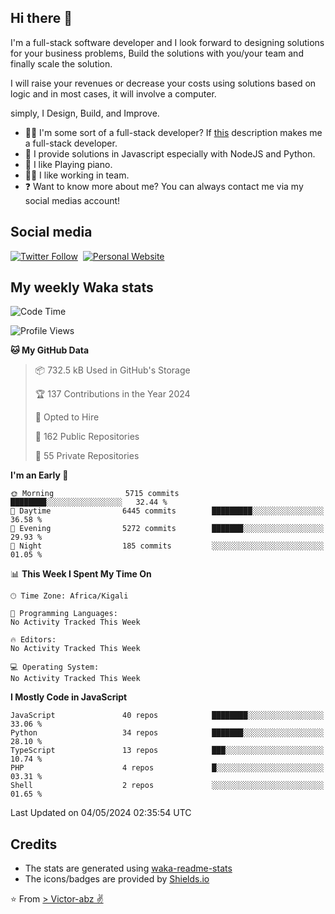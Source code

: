 ## Hi there 👋
I'm a full-stack software developer and I look forward to designing solutions for your business problems, Build the solutions with you/your team and finally scale the solution.

I will raise your revenues or decrease your costs using solutions based on logic and in most cases, it will involve a computer.

simply, I Design, Build, and Improve.

- 👨‍💻 I'm some sort of a full-stack developer? If [this](https://www.w3schools.com/whatis/whatis_fullstack.asp) description makes me a full-stack developer.
- 🌱 I provide solutions in Javascript especially with NodeJS and Python. 
- 🎹 I like Playing piano.
- 👯‍♀️ I like working in team.
- ❓ Want to know more about me? You can always contact me via my social medias account!

## Social media
[![Twitter Follow](https://img.shields.io/twitter/follow/vicky_abz?color=%231DA1F2&label=Twitter&style=for-the-badge&logo=twitter&logoColor=ffffff)](https://twitter.com/vicky_abz)
‎‎ [![Personal Website](https://img.shields.io/static/v1?label=visit&message=victor-abz.com&color=%235F021F&style=for-the-badge)](https://victor-abz.com/)

## My weekly Waka stats
<!--START_SECTION:waka-->
![Code Time](http://img.shields.io/badge/Code%20Time-819%20hrs%2039%20mins-blue)

![Profile Views](http://img.shields.io/badge/Profile%20Views-5-blue)

**🐱 My GitHub Data** 

> 📦 732.5 kB Used in GitHub's Storage 
 > 
> 🏆 137 Contributions in the Year 2024
 > 
> 💼 Opted to Hire
 > 
> 📜 162 Public Repositories 
 > 
> 🔑 55 Private Repositories 
 > 
**I'm an Early 🐤** 

```text
🌞 Morning                5715 commits        ████████░░░░░░░░░░░░░░░░░   32.44 % 
🌆 Daytime                6445 commits        █████████░░░░░░░░░░░░░░░░   36.58 % 
🌃 Evening                5272 commits        ███████░░░░░░░░░░░░░░░░░░   29.93 % 
🌙 Night                  185 commits         ░░░░░░░░░░░░░░░░░░░░░░░░░   01.05 % 
```


📊 **This Week I Spent My Time On** 

```text
🕑︎ Time Zone: Africa/Kigali

💬 Programming Languages: 
No Activity Tracked This Week

🔥 Editors: 
No Activity Tracked This Week

💻 Operating System: 
No Activity Tracked This Week
```

**I Mostly Code in JavaScript** 

```text
JavaScript               40 repos            ████████░░░░░░░░░░░░░░░░░   33.06 % 
Python                   34 repos            ███████░░░░░░░░░░░░░░░░░░   28.10 % 
TypeScript               13 repos            ███░░░░░░░░░░░░░░░░░░░░░░   10.74 % 
PHP                      4 repos             █░░░░░░░░░░░░░░░░░░░░░░░░   03.31 % 
Shell                    2 repos             ░░░░░░░░░░░░░░░░░░░░░░░░░   01.65 % 
```




 Last Updated on 04/05/2024 02:35:54 UTC
<!--END_SECTION:waka-->

## Credits
- The stats are generated using [waka-readme-stats](https://github.com/anmol098/waka-readme-stats)
- The icons/badges are provided by [Shields.io](https://shields.io/)

⭐️ From [> Victor-abz ✌](https://victor-abz.com/)
